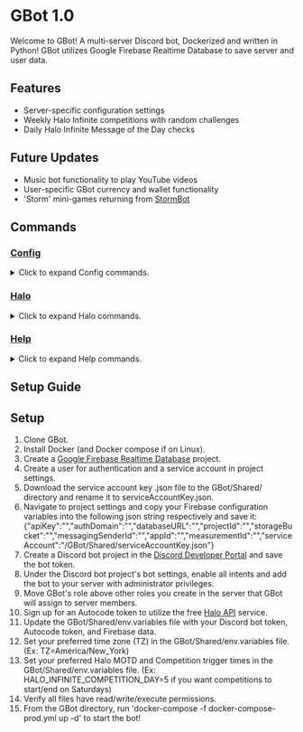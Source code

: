 # GBot 1.0
Welcome to GBot! A multi-server Discord bot, Dockerized and written in Python! GBot utilizes Google Firebase Realtime Database to save server and user data.

## Features
- Server-specific configuration settings
- Weekly Halo Infinite competitions with random challenges
- Daily Halo Infinite Message of the Day checks

## Future Updates
- Music bot functionality to play YouTube videos
- User-specific GBot currency and wallet functionality
- 'Storm' mini-games returning from [StormBot](https://github.com/cgoulart35/StormBot)

## Commands

### <ins>Config</ins>
<details>
<summary>Click to expand Config commands.</summary>

  *   <details>
      <summary>.channel</summary>

      *  Description:
         * `Set the channel for a specific GBot feature in this server. (admin only)`
      *  Syntax:
         * `.channel <channelType> <channel>`
         * `channelType options are: admin, halo-motd, halo-competition`
      *  Example:
         * `.channel halo-competition #🏆halo-weekly-scores`
      </details>

  *   <details>
      <summary>.config</summary>

      *  Description:
         * `Shows the server's current GBot configuration. (admin only)`
      *  Syntax:
         * `.config`
      *  Example:
         * `.config`
      </details>

  *   <details>
      <summary>.prefix</summary>

      *  Description:
         * `Set the prefix for all GBot commands used in this server. (admin only)`
      *  Syntax:
         * `.prefix <prefix>`
      *  Example:
         * `.prefix .`
      </details>

  *   <details>
      <summary>.role</summary>

      *  Description:
         * `Set the role for a specific GBot feature in this server. (admin only)`
      *  Syntax:
         * `.role <roleType> <role>`
         * `roleType options are: admin, halo-recent-win, halo-most-wins`
      *  Example:
         * `.role halo-recent-win @🛰️🛡️Spartan`
      </details>

  *   <details>
      <summary>.toggle</summary>

      *  Description:
         * `Turn on/off all functionality for a GBot feature in this server. (admin only)`
      *  Syntax:
         * `.toggle <featureType>`
         * `featureType options are: halo`
      *  Example:
         * `.toggle halo`
      </details>
</details> 
  
### <ins>Halo</ins>
<details>
<summary>Click to expand Halo commands.</summary>

  *   <details>
      <summary>.halo</summary>

      *  Description:
         * `Participate in or leave the weekly GBot Halo competition. (admin optional)`
      *  Syntax:
         * `.[halo|h] [action] [user]`
         * `action options are: <gamertag>, rm`
      *  Example:
         * `.h XboxGamerTag`
         * `.h rm`
         * `.h`
         * `.halo XboxGamerTag @MasterChief`
         * `.halo rm @MasterChief`
      </details>
</details>
  
### <ins>Help</ins>
<details>
<summary>Click to expand Help commands.</summary>

  *   <details>
      <summary>.help</summary>

      *  Description:
         * `Type .help command for more info on a command. You can also type .help category for more info on a category.`
      *  Syntax:
         * `.help [command]`
      *  Example:
         * `.help`
         * `.help Config`
         * `.help role`
      </details>
</details>
  
## Setup Guide

## Setup
1. Clone GBot.
2. Install Docker (and Docker compose if on Linux).
3. Create a [Google Firebase Realtime Database](https://console.firebase.google.com/) project.
4. Create a user for authentication and a service account in project settings.
5. Download the service account key .json file to the GBot/Shared/ directory and rename it to serviceAccountKey.json.
6. Navigate to project settings and copy your Firebase configuration variables into the following json string respectively and save it:
{"apiKey":"","authDomain":"","databaseURL":"","projectId":"","storageBucket":"","messagingSenderId":"","appId":"","measurementId":"","serviceAccount":"/GBot/Shared/serviceAccountKey.json"}
7. Create a Discord bot project in the [Discord Developer Portal](https://discord.com/developers/applications) and save the bot token.
8. Under the Discord bot project's bot settings, enable all intents and add the bot to your server with administrator privileges.
9. Move GBot's role above other roles you create in the server that GBot will assign to server members.
10. Sign up for an Autocode token to utilize the free [Halo API](https://autocode.com/lib/halo/infinite/) service.
11. Update the GBot/Shared/env.variables file with your Discord bot token, Autocode token, and Firebase data.
12. Set your preferred time zone (TZ) in the GBot/Shared/env.variables file. (Ex: TZ=America/New_York)
13. Set your preferred Halo MOTD and Competition trigger times in the GBot/Shared/env.variables file. (Ex: HALO_INFINITE_COMPETITION_DAY=5 if you want competitions to start/end on Saturdays)
14. Verify all files have read/write/execute permissions.
15. From the GBot directory, run 'docker-compose -f docker-compose-prod.yml up -d' to start the bot!